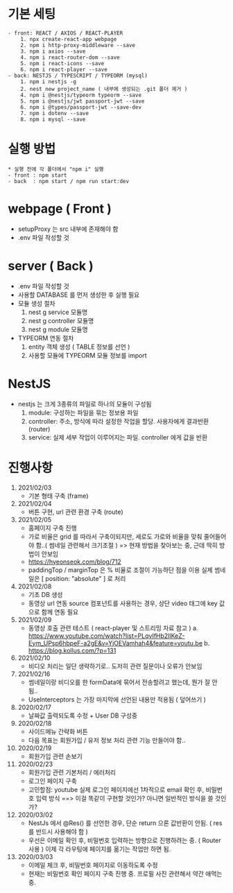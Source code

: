 # 기본 세팅
    - front: REACT / AXIOS / REACT-PLAYER
        1. npx create-react-app webpage
        2. npm i http-proxy-middleware --save
        3. npm i axios --save
        4. npm i react-router-dom --save
        5. npm i react-icons --save
        6. npm i react-player --save
    - back: NESTJS / TYPESCRIPT / TYPEORM (mysql)
        1. npm i nestjs -g
        2. nest new project_name ( 내부에 생성되는 .git 폴더 제거 )
        4. npm i @nestjs/typeorm typeorm --save
        5. npm i @nestjs/jwt passport-jwt --save
        6. npm i @types/passport-jwt --save-dev
        7. npm i dotenv --save
        8. npm i mysql --save
        
# 실행 방법
    * 실행 전에 각 폴더에서 "npm i" 실행 
    - front : npm start
    - back  : npm start / npm run start:dev

# webpage ( Front )
- setupProxy 는 src 내부에 존재해야 함
- .env 파일 작성할 것

# server ( Back )
- .env 파일 작성할 것
- 사용할 DATABASE 를 먼저 생성한 후 실행 필요
- 모듈 생성 절차
    1. nest g service 모듈명
    2. nest g controller 모듈명
    3. nest g module 모듈명
- TYPEORM 연동 절차
    1. entity 객체 생성 ( TABLE 정보를 선언 )
    2. 사용할 모듈에 TYPEORM 모듈 정보를 import

# NestJS
- nestjs 는 크게 3종류의 파일로 하나의 모듈이 구성됨
    1. module: 구성하는 파일을 묶는 정보용 파일
    2. controller: 주소, 방식에 따라 설정한 작업을 할당. 사용자에게 결과반환 (router)
    3. service: 실제 세부 작업이 이루어지는 파일. controller 에게 값을 반환

# 진행사항
1. 2021/02/03
    - 기본 형태 구축 (frame)
2. 2021/02/04
    - 버튼 구현, url 관련 환경 구축 (route)
3. 2021/02/05
    - 홈페이지 구축 진행
    - 가로 비율은 grid 를 따라서 구축이되지만, 세로도 가로와 비율을 맞춰 줄어들어야 함..( 썸네일 관련해서 크기조절 )
        => 현재 방법을 찾아보는 중, 근데 딱히 방법이 안보임
    - https://hyeonseok.com/blog/712
    - paddingTop / marginTop 은 % 비율로 조절이 가능하단 점을 이용
      실제 썸네일은 [ position: "absolute" ] 로 처리
4. 2021/02/08
    - 기초 DB 생성
    - 동영상 url 연동
      source 컴포넌트를 사용하는 경우, 상단 video 태그에 key 값으로 함께 연동 필요
5. 2021/02/09
    - 동영상 호출 관련 테스트 ( react-player 및 스트리밍 자료 참고 )
    a. https://www.youtube.com/watch?list=PLqvIfHb2IlKeZ-Eym_UPsp6hbpeF-a2gE&v=YjOEVamhah4&feature=youtu.be
    b. https://blog.kollus.com/?p=131
6. 2021/02/10
    - 비디오 처리는 일단 생략하기로.. 도저히 관련 질문이나 오류가 안보임
7. 2021/02/16
    - 썸네일이랑 비디오를 한 formData에 묶어서 전송할려고 했는데, 뭔가 잘 안됨..
    - UseInterceptors 는 가장 마지막에 선언된 내용만 적용됨 ( 덮어쓰기 )
8. 2020/02/17
    - 날짜값 출력되도록 수정 + User DB 구성중
9. 2020/02/18
    - 사이드메뉴 간략화 버튼
    - 다음 목표는 회원가입 / 유저 정보 처리 관련 기능 만들어야 함..
10. 2020/02/19
    - 회원가입 관련 손보기
11. 2020/02/23
    - 회원가입 관련 기본처리 / 에러처리
    - 로그인 페이지 구축
    - 고민할점:
        youtube 실제 로그인 페이지에선 1차적으로 email 확인 후, 비밀번호 입력 방식
        ==> 이걸 똑같이 구현할 것인가? 아니면 일반적인 방식을 쓸 것인가?
12. 2020/03/02
    - NestJs 에서 @Res() 를 선언한 경우, 단순 return 으론 값반환이 안됨. ( res 를 반드시 사용해야 함 )
    - 우선은 이메일 확인 후, 비밀번호 입력하는 방향으로 진행하려는 중. ( Router 사용 )
      이제 각 라우팅에 페이지를 옮기는 작업만 하면 됨.
13. 2020/03/03
    - 이메일 체크 후, 비밀번호 페이지로 이동하도록 수정
    - 현재는 비밀번호 확인 페이지 구축 진행 중. 프로필 사진 관련해서 약간 애먹는 중.